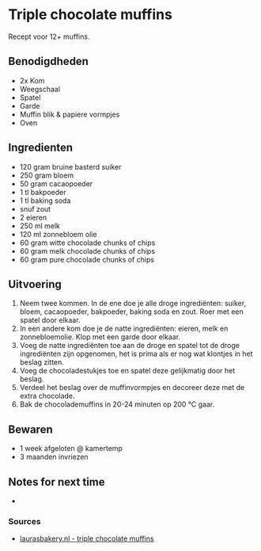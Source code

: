 # Triple chocolate muffins

Recept voor 12+ muffins.

## Benodigdheden

* 2x Kom
* Weegschaal
* Spatel
* Garde
* Muffin blik & papiere vormpjes
* Oven

## Ingredienten

* 120 gram bruine basterd suiker
* 250 gram bloem
* 50 gram cacaopoeder
* 1 tl bakpoeder
* 1 tl baking soda
* snuf zout
* 2 eieren
* 250 ml melk
* 120 ml zonnebloem olie
* 60 gram witte chocolade chunks of chips
* 60 gram melk chocolade chunks of chips
* 60 gram pure chocolade chunks of chips


## Uitvoering

1. Neem twee kommen. In de ene doe je alle droge ingrediënten: suiker, bloem, cacaopoeder, bakpoeder, baking soda en zout. Roer met een spatel door elkaar. 
2. In een andere kom doe je de natte ingrediënten: eieren, melk en zonnebloemolie. Klop met een garde door elkaar.
3. Voeg de natte ingrediënten toe aan de droge en spatel tot de droge ingrediënten zijn opgenomen, het is prima als er nog wat klontjes in het beslag zitten. 
4. Voeg de chocoladestukjes toe en spatel deze gelijkmatig door het beslag.
5. Verdeel het beslag over de muffinvormpjes en decoreer deze met de extra chocolade.
6. Bak de chocolademuffins in 20-24 minuten op 200 °C gaar.


## Bewaren

* 1 week afgeloten @ kamertemp
* 3 maanden invriezen

## Notes for next time

* 

### Sources
* [laurasbakery.nl - triple chocolate muffins](https://www.laurasbakery.nl/triple-chocolate-muffins/)
